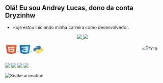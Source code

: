 ## Olá! Eu sou Andrey Lucas, dono da conta Dryzinhw
- Hoje estou iniciando minha carreira como desenvolvedor.
<div align="center">
  <a href="https://github.com/Dryzinhw">
  <img height="150em" src="https://github-readme-stats.vercel.app/api?username=Dryzinhw&show_icons=true&theme=jolly&include_all_commits=true&count_private=true"/>
  <img height="150em" src="https://github-readme-stats.vercel.app/api/top-langs/?username=Dryzinhw&layout=compact&langs_count=7&theme=jolly"/>
</div>
  
<div style="display: inline_block"><br>
  <img align="center" alt="Dry-HTML" height="30" width="40" src="https://raw.githubusercontent.com/devicons/devicon/master/icons/html5/html5-original.svg">
  <img align="center" alt="Dry-CSS" height="30" width="40" src="https://raw.githubusercontent.com/devicons/devicon/master/icons/css3/css3-original.svg">
  <img align="center" alt="Dry-Python" height="30" width="40" src="https://raw.githubusercontent.com/devicons/devicon/master/icons/python/python-original.svg">
  <img align="right" alt="Dry-gif" height="150" style="border-radius:50px;" src="https://i.pinimg.com/564x/f2/f1/e2/f2f1e230b1c70520e8d73ba1eb1ad6a2.jpg">
</div>
  
  ##
 
<div> 
  <a href="https://www.youtube.com/channel/UCMrsei670HRXqIxvUoCIu0A" target="_blank"><img src="https://img.shields.io/badge/YouTube-FF0000?style=for-the-badge&logo=youtube&logoColor=white" target="_blank"></a>
  <a href="https://instagram.com/andreylcs" target="_blank"><img src="https://img.shields.io/badge/-Instagram-%23E4405F?style=for-the-badge&logo=instagram&logoColor=white" target="_blank"></a>
  <a href="https://discord.io/hotelreal" target="_blank"><img src="https://img.shields.io/badge/Discord-7289DA?style=for-the-badge&logo=discord&logoColor=white" target="_blank"></a> 
  <a href = "mailto:andreylucasa.2@gmail.com"><img src="https://img.shields.io/badge/-Gmail-%23333?style=for-the-badge&logo=gmail&logoColor=white" target="_blank"></a>
 
  ![Snake animation](https://github.com/Dryzinhw/Dryzinhw/blob/output/github-contribution-grid-snake.svg)
 
</div>
